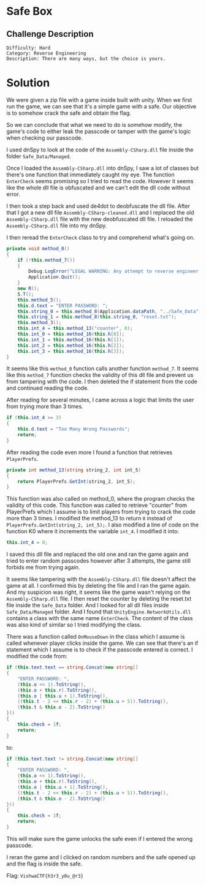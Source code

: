 # Safe Box

## Challenge Description

```
Difficulty: Hard
Category: Reverse Engineering
Description: There are many ways, but the choice is yours.
```

# Solution

We were given a zip file with a game inside built with unity. When we first run the game, we can see that it's a simple game with a safe. Our objective is to somehow crack the safe and obtain the flag.

So we can conclude that what we need to do is somehow modify, the game's code to either leak the passcode or tamper with the game's logic when checking our passcode.

I used dnSpy to look at the code of the `Assembly-CSharp.dll` file inside the folder `Safe_Data/Managed`.

Once I loaded the `Assembly-CSharp.dll` into dnSpy, I saw a lot of classes but there's one function that immediately caught my eye. The function `EnterCheck` seems promising so I tried to read the code. However it seems like the whole dll file is obfuscated and we can't edit the dll code without error.

I then took a step back and used de4dot to deobfuscate the dll file. After that I got a new dll file `Assembly-CSharp-cleaned.dll` and I replaced the old `Assembly-CSharp.dll` file with the new deobfuscated dll file. I reloaded the `Assembly-CSharp.dll` file into my dnSpy.

I then reread the `EnterCheck` class to try and comprehend what's going on.

```cs
private void method_0()
{
	if (!this.method_7())
	{
		Debug.LogError("LEGAL WARNING: Any attempt to reverse engineer, decompile, or modify this software is a direct violation of SafeBox Security Solutions' proprietary agreement.");
		Application.Quit();
	}
	new R();
	S.T();
	this.method_5();
	this.d.text = "ENTER PASSWORD: ";
	this.string_0 = this.method_8(Application.dataPath, "../Safe_Data");
	this.string_1 = this.method_8(this.string_0, "reset.txt");
	this.method_3();
	this.int_4 = this.method_13("counter", 0);
	this.int_0 = this.method_16(this.h[0]);
	this.int_1 = this.method_16(this.h[1]);
	this.int_2 = this.method_16(this.h[2]);
	this.int_3 = this.method_16(this.h[3]);
}
```

It seems like this `method_0` function calls another function `method_7`. It seems like this `method_7` function checks the validity of this dll file and prevent us from tampering with the code. I then deleted the if statement from the code and continued reading the code.

After reading for several minutes, I came across a logic that limits the user from trying more than 3 times.

```cs
if (this.int_4 >= 3)
{
	this.d.text = "Too Many Wrong Passwords";
	return;
}
```

After reading the code even more I found a function that retrieves `PlayerPrefs`.

```cs
private int method_13(string string_2, int int_5)
{
    return PlayerPrefs.GetInt(string_2, int_5);
}
```

This function was also called on method_0, where the program checks the validity of this code. This function was called to retrieve "counter" from PlayerPrefs which I assume is to limit players from trying to crack the code more than 3 times. I modified the method_13 to return `0` instead of `PlayerPrefs.GetInt(string_2, int_5);`. I also modified a line of code on the function K0 where it increments the variable `int_4`. I modified it into:

```cs
this.int_4 = 0;
```

I saved this dll file and replaced the old one and ran the game again and tried to enter random passcodes however after 3 attempts, the game still forbids me from trying again.

It seems like tampering with the `Assembly-CSharp.dll` file doesn't affect the game at all. I confirmed this by deleting the file and I ran the game again. And my suspicion was right, it seems like the game wasn't relying on the `Assembly-CSharp.dll` file. I then reset the counter by deleting the reset.txt file inside the `Safe_Data` folder. And I looked for all dll files inside `Safe_Data/Managed` folder. And I found that `UnityEngine.NetworkUtils.dll` contains a class with the same name `EnterCheck`. The content of the class was also kind of similar so I tried modifying the class.

There was a function called `OnMouseDown` in the class which I assume is called whenever player clicks inside the game. We can see that there's an if statement which I assume is to check if the passcode entered is correct. I modified the code from:

```cs
if (this.text.text == string.Concat(new string[]
{
	"ENTER PASSWORD: ",
	(this.o << 1).ToString(),
	(this.o + this.r).ToString(),
	(this.o | this.u + 1).ToString(),
	((this.t - 2 << this.r - 2) + (this.u + 5)).ToString(),
	(this.t & this.o - 2).ToString()
}))
{
	this.check = 1f;
	return;
}
```

to:
```cs
if (this.text.text != string.Concat(new string[]
{
	"ENTER PASSWORD: ",
	(this.o << 1).ToString(),
	(this.o + this.r).ToString(),
	(this.o | this.u + 1).ToString(),
	((this.t - 2 << this.r - 2) + (this.u + 5)).ToString(),
	(this.t & this.o - 2).ToString()
}))
{
	this.check = 1f;
	return;
}
```

This will make sure the game unlocks the safe even if I entered the wrong passcode.

I reran the game and I clicked on random numbers and the safe opened up and the flag is inside the safe.

Flag: `VishwaCTF{h3r3_y0u_@r3}`